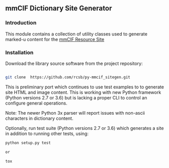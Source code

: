 ## mmCIF Dictionary Site Generator

### Introduction

This module contains a collection of utility classes used to generate
marked-u content for the [mmCIF Resource Site](mmcif.wwpdb.org)

### Installation

Download the library source software from the project repository:

```bash

git clone  https://github.com/rcsb/py-mmcif_sitegen.git

```

This is preliminary port which continues to use test examples to
to generate site HTML and image content.   This is working
with new Python framework (Python versions 2.7 or 3.6) but
is lacking a proper CLI to control an configure general operations.

Note: The newer Python 3x parser will report issues with non-ascii characters
in dictionary content.


Optionally, run test suite (Python versions 2.7 or 3.6) which generates a site
in addition to running other tests, using:

```bash
python setup.py test

or

tox

```
